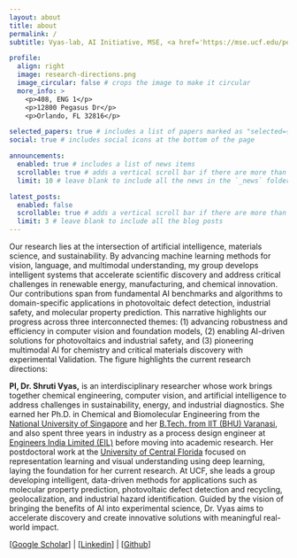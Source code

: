 ```yaml
---
layout: about
title: about
permalink: /
subtitle: Vyas-lab, AI Initiative, MSE, <a href='https://mse.ucf.edu/person/shrutivyas/'>University of Central Florida</a>

profile:
  align: right
  image: research-directions.png
  image_circular: false # crops the image to make it circular
  more_info: >
    <p>408, ENG 1</p>
    <p>12800 Pegasus Dr</p>
    <p>Orlando, FL 32816</p>

selected_papers: true # includes a list of papers marked as "selected={true}"
social: true # includes social icons at the bottom of the page

announcements:
  enabled: true # includes a list of news items
  scrollable: true # adds a vertical scroll bar if there are more than 3 news items
  limit: 10 # leave blank to include all the news in the `_news` folder

latest_posts:
  enabled: false
  scrollable: true # adds a vertical scroll bar if there are more than 3 new posts items
  limit: 3 # leave blank to include all the blog posts
---
```


Our research lies at the intersection of artificial intelligence, materials science, and sustainability. By advancing machine learning methods for vision, language, and multimodal understanding, my group develops intelligent systems that accelerate scientific discovery and address critical challenges in renewable energy, manufacturing, and chemical innovation. Our contributions span from fundamental AI benchmarks and algorithms to domain-specific applications in photovoltaic defect detection, industrial safety, and molecular property prediction. This narrative highlights our progress across three interconnected themes: (1) advancing robustness and efficiency in computer vision and foundation models, (2) enabling AI-driven solutions for photovoltaics and industrial safety, and (3) pioneering multimodal AI for chemistry and critical materials discovery with experimental Validation. The figure highlights the current research directions: 

**PI, Dr. Shruti Vyas,** is an interdisciplinary researcher whose work brings together chemical engineering, computer vision, and artificial intelligence to address challenges in sustainability, energy, and industrial diagnostics. She earned her Ph.D. in Chemical and Biomolecular Engineering from the [National University of Singapore](https://cde.nus.edu.sg/chbe) and her [B.Tech. from IIT (BHU) Varanasi](https://www.iitbhu.ac.in/dept/che), and also spent three years in industry as a process design engineer at [Engineers India Limited (EIL)](https://engineersindia.com/) before moving into academic research. Her postdoctoral work at the [University of Central Florida](https://www.cs.ucf.edu/) focused on representation learning and visual understanding using deep learning, laying the foundation for her current research. At UCF, she leads a group developing intelligent, data-driven methods for applications such as molecular property prediction, photovoltaic defect detection and recycling, geolocalization, and industrial hazard identification. Guided by the vision of bringing the benefits of AI into experimental science, Dr. Vyas aims to accelerate discovery and create innovative solutions with meaningful real-world impact.

[[Google Scholar](https://scholar.google.com/citations?hl=en&user=15YqUQUAAAAJ&view_op=list_works&sortby=pubdate)] | [[Linkedin](https://www.linkedin.com/in/shruti-vyas-42605b70)] | [[Github](https://github.com/svyas23)]
